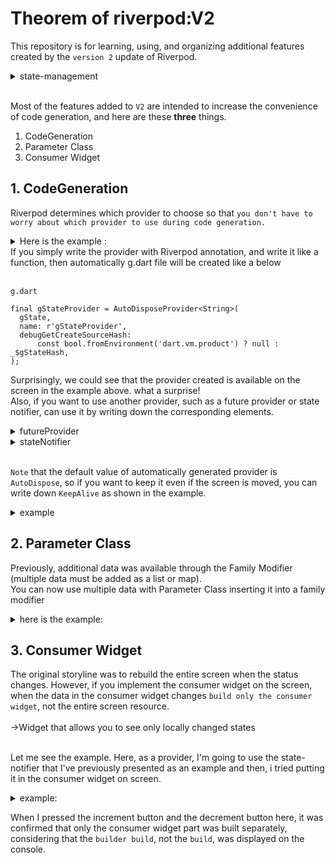 # Theorem of riverpod:V2

This repository is for learning, using, and organizing additional features created by the `version 2` update of Riverpod.

<details>
  <summary>state-management</summary>
    I leave here a basic reference about state-management for myself in the future that I may have forgotten.  <br><br>
StateManagement refers to how to manage the data and UI status of the app.<br>
The flutter app consists of several UI elements and various elements such as user input and network requests. <br>
These elements require changing and updating the status of an app.<br><br>

**StateManagement here deals with how to efficiently track changes in data and reflect changes in the UI**.<br>

The following patterns and tools are typically used to make stateManagement more effective:

1. setState()
2. Provider
3. `riverpod`
4. GetX
5. BLoC<br>
etc...<br>

Among of these, the tool that we're dealing with in this repository is **riverpod**
</details><br>

Most of the features added to `V2` are intended to increase the convenience of code generation, and here are these **three** things.

1. CodeGeneration
2. Parameter Class
3. Consumer Widget

## 1. CodeGeneration
Riverpod determines which provider to choose so that `you don't have to worry about which provider to use during code generation.`<br>

<details>
  <summary>Here is the example : </summary>

`provider`
```
@riverpod
String gState(GStateRef ref) {
  return 'Hello Code Generation';
}
```
`screen`
```
class CodeGenerationScreen extends ConsumerWidget {
    const CodeGenerationScreen({super.key});

    @override
    Widget build(BuildContext context, WidgetRef ref) {
        final state1 = ref.watch(gStateProvider);
        return DefaultLayout(
            title: 'CodeGenerationScreen',
            body: Column(
                mainAxisAlignment: MainAxisAlignment.center,
                children: [
                Text(
                    'State1 : $state1',
                    textAlign: TextAlign.center,
                ),
```
</details>
If you simply write the provider with Riverpod annotation, and write it like a function, then automatically g.dart file will be created like a below<br><br>

`g.dart`

```
final gStateProvider = AutoDisposeProvider<String>(
  gState,
  name: r'gStateProvider',
  debugGetCreateSourceHash:
      const bool.fromEnvironment('dart.vm.product') ? null : _$gStateHash,
);
```
Surprisingly, we could see that the provider created is available on the screen in the example above. what a surprise!<br>
Also, if you want to use another provider, such as a future provider or state notifier, can use it by writing down the corresponding elements.
<details>
<summary>
futureProvider
</summary>

```
@riverpod
Future<int> gStateFuture(GStateFutureRef ref) async {
  await Future.delayed(Duration(seconds: 3));
  return 10;
}
```
</details>
<details>
<summary>
stateNotifier
</summary>

```
class GStateNotifier extends _$GStateNotifier {
  @override
  int build() {
    return 0;
  }

  increment() {
    state++;
  }

  decrement() {
    state--;
  }
}
```
</details><br>

`Note` that the default value of automatically generated provider is `AutoDispose`, so if you want to keep it even if the screen is moved, you can write down `KeepAlive` as shown in the example.
<details>
<summary>
example
</summary>

```
@Riverpod(
  keepAlive: true,
)
Future<int> gStateFuture2(GStateFuture2Ref ref) async {
  await Future.delayed(Duration(seconds: 3));
  return 10;
}
```
</details>

## 2. Parameter Class
Previously, additional data was available through the Family Modifier (multiple data must be added as a list or map). <br>
You can now use multiple data with Parameter Class inserting it into a family modifier
<details>
<summary>
here is the example:
</summary>

`provider`

```
class Parameter {
  final int number1;
  final int number2;

  Parameter({
    required this.number1,
    required this.number2,
  });
}

final _testFamilyProvider = Provider.family<int, Parameter>(
  (ref, parameter) => parameter.number1 * parameter.number2,
);

@riverpod
int gStateMultiply(
  GStateMultiplyRef ref, {
  required int number1,
  required int number2,
}) {
  return number1 * number2;
}
```
`screen`
```
    final state4 = ref.watch(gStateMultiplyProvider(
      number1: 10,
      number2: 20,
    ));

     Text(
        'State4: $state4',
        textAlign: TextAlign.center,
    ),
```
</details>

## 3. Consumer Widget
The original storyline was to rebuild the entire screen when the status changes. However, if you implement the consumer widget on the screen, when the data in the consumer widget changes `build only the consumer widget`, not the entire screen resource.<br><br>
→Widget that allows you to see only locally changed states<br><br>

Let me see the example. Here, as a provider, I'm going to use the state-notifier that I've previously presented as an example and then, i tried putting it in the consumer widget on screen.

<details>
<summary>
example:
</summary>

`provider`
```
@riverpod
class GStateNotifier extends _$GStateNotifier {
  @override
  int build() {
    return 0;
  }

  increment() {
    state++;
  }

  decrement() {
    state--;
  }
}
```

`screen`
```
  Widget build(BuildContext context, WidgetRef ref) {
    print('build');
    ...
          Consumer(
            builder: (context, ref, child) {
              print('builder build');
              final state5 = ref.watch(gStateNotifierProvider);
              return Row(
                mainAxisAlignment: MainAxisAlignment.center,
                children: [
                  Text('Staet5: $state5'),
                  if (child != null) child,
                ],
              );
            },
            // child: Text('Hello'),
          ),
          Row(
            mainAxisAlignment: MainAxisAlignment.center,
            children: [
              ElevatedButton(
                onPressed: () {
                  ref.read(gStateNotifierProvider.notifier).increment();
                },
                child: Text('Increment'),
              ),
              SizedBox(width: 16.0),
              ElevatedButton(
                onPressed: () {
                  ref.read(gStateNotifierProvider.notifier).decrement();
                },
                child: Text('Decrement'),
              )
            ],
          ),
```
</details>

When I pressed the increment button and the decrement button here, it was confirmed that only the consumer widget part was built separately, considering that the `builder build`, not the `build`, was displayed on the console.


